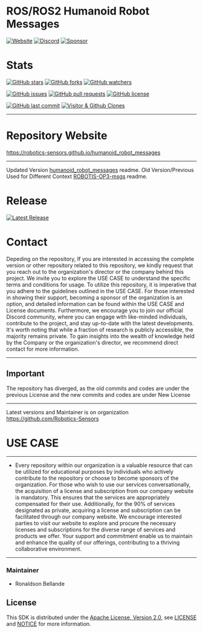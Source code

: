 # ROS/ROS2 Humanoid Robot Messages

[![Website](https://img.shields.io/badge/Visit%20our-Website-0099cc?style=for-the-badge)](https://robotics-sensors.github.io)
[![Discord](https://img.shields.io/badge/Join%20our-Discord-7289DA?logo=discord&style=for-the-badge)](https://discord.gg/Yc72nd4w)
[![Sponsor](https://img.shields.io/badge/Sponsor-Robotics%20Sensors%20Research-red?style=for-the-badge&logo=github)](https://github.com/sponsors/Robotics-Sensors)

# Stats
[![GitHub stars](https://img.shields.io/github/stars/Robotics-Sensors/humanoid_robot_messages.svg?style=social)](https://github.com/Robotics-Sensors/humanoid_robot_messages/stargazers)
[![GitHub forks](https://img.shields.io/github/forks/Robotics-Sensors/humanoid_robot_messages.svg?style=social)](https://github.com/Robotics-Sensors/humanoid_robot_messages/network)
[![GitHub watchers](https://img.shields.io/github/watchers/Robotics-Sensors/humanoid_robot_messages.svg?style=social)](https://github.com/Robotics-Sensors/humanoid_robot_messages/watchers)

[![GitHub issues](https://img.shields.io/github/issues/Robotics-Sensors/humanoid_robot_messages.svg)](https://github.com/Robotics-Sensors/humanoid_robot_messages/issues)
[![GitHub pull requests](https://img.shields.io/github/issues-pr/Robotics-Sensors/humanoid_robot_messages.svg)](https://github.com/Robotics-Sensors/humanoid_robot_messages/pulls)
[![GitHub license](https://img.shields.io/github/license/Robotics-Sensors/humanoid_robot_messages.svg)](https://github.com/Robotics-Sensors/humanoid_robot_messages/blob/main/LICENSE)

[![GitHub last commit](https://img.shields.io/github/last-commit/Robotics-Sensors/humanoid_robot_messages.svg)](https://github.com/Robotics-Sensors/humanoid_robot_messages/commits)
[![Visitor & Github Clones](https://img.shields.io/badge/dynamic/json?color=2e8b57&label=Visitor%20%26%20GitHub%20Clones&query=$.count&url=https://api.github.com/repos/Robotics-Sensors/humanoid_robot_messages/traffic)](https://github.com/Robotics-Sensors/humanoid_robot_messages)

--------------------------------------------------------------------------------------------------------
# Repository Website
https://robotics-sensors.github.io/humanoid_robot_messages

--------------------------------------------------------------------------------------------------------
Updated Version [humanoid_robot_messages](https://github.com/Robotics-Sensors/humanoid_robot_messages) readme.
Old Version/Previous Used for Different Context [ROBOTIS-OP3-msgs](https://github.com/ROBOTIS-GIT/ROBOTIS-OP3-msgs) readme.

# Release
[![Latest Release](https://img.shields.io/github/v/release/Robotics-Sensors/humanoid_robot_tools?style=for-the-badge&color=yellow)](https://github.com/Robotics-Sensors/humanoid_robot_messages/releases/)

# Contact
Depeding on the repository, If you are interested in accessing the complete version or other repository related to this repository, we kindly request that you reach out to the organization's director or the company behind this project. We invite you to explore the USE CASE to understand the specific terms and conditions for usage. To utilize this repository, it is imperative that you adhere to the guidelines outlined in the USE CASE. For those interested in showing their support, becoming a sponsor of the organization is an option, and detailed information can be found within the USE CASE and License documents. Furthermore, we encourage you to join our official Discord community, where you can engage with like-minded individuals, contribute to the project, and stay up-to-date with the latest developments. It's worth noting that while a fraction of research is publicly accessible, the majority remains private. To gain insights into the wealth of knowledge held by the Company or the organization's director, we recommend direct contact for more information.

--------------------------------------------------------------------------------------------------------
## Important
The repository has diverged, as the old commits and codes are under the previous License and
the new commits and codes are under New License

--------------------------------------------------------------------------------------------------------
Latest versions and Maintainer is on organization https://github.com/Robotics-Sensors


# USE CASE
--------------------------------------------------------------------------------------------------------
* Every repository within our organization is a valuable resource that can be utilized for educational purposes by individuals who actively contribute to the repository or choose to become sponsors of the organization. For those who wish to use our services conversationally, the acquisition of a license and subscription from our company website is mandatory. This ensures that the services are appropriately compensated for their use. Additionally, for the 90% of services designated as private, acquiring a license and subscription can be facilitated through our company website. We encourage interested parties to visit our website to explore and procure the necessary licenses and subscriptions for the diverse range of services and products we offer. Your support and commitment enable us to maintain and enhance the quality of our offerings, contributing to a thriving collaborative environment.
--------------------------------------------------------------------------------------------------------

### Maintainer
* Ronaldson Bellande

## License
This SDK is distributed under the [Apache License, Version 2.0](https://www.apache.org/licenses/LICENSE-2.0), see [LICENSE](https://github.com/Robotics-Sensors/humanoid_robot_messages/blob/main/LICENSE) and [NOTICE](https://github.com/Robotics-Sensors/humanoid_robot_messages/blob/main/LICENSE) for more information.
